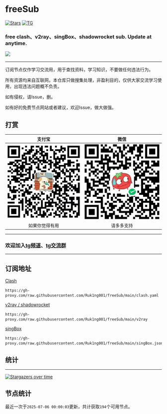 # freeSub
[![Stars](https://img.shields.io/github/stars/Ruk1ng001/freeSub)](https://github.com/Ruk1ng001/freeSub/stargazers)
[![TG](https://img.shields.io/badge/Telegram-gray?logo=Telegram)](https://t.me/Ruk1ng001)
### free clash、v2ray、singBox、shadowrocket sub. Update at anytime.

[<img src="https://api.gitsponsors.com/api/badge/img?id=718875190" height="90">](https://api.gitsponsors.com/api/badge/link?p=MV63dnVOLUBmKUp0qtB3k+mFleU4iY6/RXG3sc+pK6ATaymuh24DF+Kj856I1mnKxnJBXrwSrPp+8ejR4f01jRrBBxRWQ4ai7K9zYGgAC0gXh7QOGCc9qpwUFtTPcc7xhOaIWhTh59g3CxK0HamBJw==)

---

订阅节点仅作学习交流用，用于查找资料，学习知识，不要做任何违法行为。

所有资源均来自互联网，本仓库只做搜集处理，非盈利目的，仅供大家交流学习使用，出现违法问题概不负责。

如有侵权，请Issue，删。

如有好的免费节点网站或者建议，欢迎Issue，做大做强。

## 打赏

|支付宝|微信|
|:-:|:-:|
|![支付宝打赏](FUNDING/支付宝.png)|![微信打赏](FUNDING/微信.png)|
|如果你觉得有用|请多多支持|

---

### 欢迎加入[tg频道](https://t.me/Ruk1ng001)、[tg交流群](https://t.me/+-e-b04EE5Cw2NmU1)

---

## 订阅地址
[Clash](https://gh-proxy.com/raw.githubusercontent.com/Ruk1ng001/freeSub/main/clash.yaml)
```
https://gh-proxy.com/raw.githubusercontent.com/Ruk1ng001/freeSub/main/clash.yaml
```
[v2ray / shadowrocket](https://gh-proxy.com/raw.githubusercontent.com/Ruk1ng001/freeSub/main/v2ray)
```
https://gh-proxy.com/raw.githubusercontent.com/Ruk1ng001/freeSub/main/v2ray
```
[singBox](https://gh-proxy.com/raw.githubusercontent.com/Ruk1ng001/freeSub/main/singBox.json)
```
https://gh-proxy.com/raw.githubusercontent.com/Ruk1ng001/freeSub/main/singBox.json
```

## 统计

---
[![Stargazers over time](https://starchart.cc/Ruk1ng001/freeSub.svg)](https://starchart.cc/Ruk1ng001/freeSub)

## 节点统计

最近一次于`2025-07-06 00:00:03`更新，共计获取`194`个可用节点。

